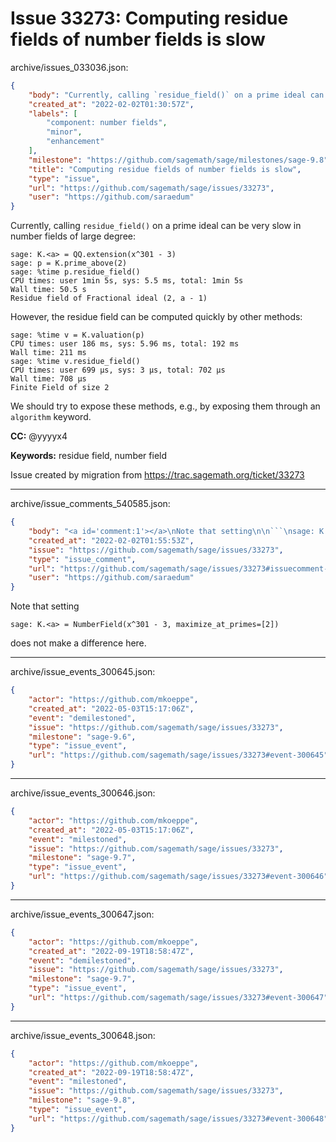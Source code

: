 # Issue 33273: Computing residue fields of number fields is slow

archive/issues_033036.json:
```json
{
    "body": "Currently, calling `residue_field()` on a prime ideal can be very slow in number fields of large degree:\n\n```\nsage: K.<a> = QQ.extension(x^301 - 3)\nsage: p = K.prime_above(2)\nsage: %time p.residue_field()\nCPU times: user 1min 5s, sys: 5.5 ms, total: 1min 5s\nWall time: 50.5 s\nResidue field of Fractional ideal (2, a - 1)\n```\n\nHowever, the residue field can be computed quickly by other methods:\n\n```\nsage: %time v = K.valuation(p)\nCPU times: user 186 ms, sys: 5.96 ms, total: 192 ms\nWall time: 211 ms\nsage: %time v.residue_field()\nCPU times: user 699 \u00b5s, sys: 3 \u00b5s, total: 702 \u00b5s\nWall time: 708 \u00b5s\nFinite Field of size 2\n```\n\nWe should try to expose these methods, e.g., by exposing them through an `algorithm` keyword.\n\n**CC:**  @yyyyx4\n\n**Keywords:** residue field, number field\n\nIssue created by migration from https://trac.sagemath.org/ticket/33273\n\n",
    "created_at": "2022-02-02T01:30:57Z",
    "labels": [
        "component: number fields",
        "minor",
        "enhancement"
    ],
    "milestone": "https://github.com/sagemath/sage/milestones/sage-9.8",
    "title": "Computing residue fields of number fields is slow",
    "type": "issue",
    "url": "https://github.com/sagemath/sage/issues/33273",
    "user": "https://github.com/saraedum"
}
```
Currently, calling `residue_field()` on a prime ideal can be very slow in number fields of large degree:

```
sage: K.<a> = QQ.extension(x^301 - 3)
sage: p = K.prime_above(2)
sage: %time p.residue_field()
CPU times: user 1min 5s, sys: 5.5 ms, total: 1min 5s
Wall time: 50.5 s
Residue field of Fractional ideal (2, a - 1)
```

However, the residue field can be computed quickly by other methods:

```
sage: %time v = K.valuation(p)
CPU times: user 186 ms, sys: 5.96 ms, total: 192 ms
Wall time: 211 ms
sage: %time v.residue_field()
CPU times: user 699 µs, sys: 3 µs, total: 702 µs
Wall time: 708 µs
Finite Field of size 2
```

We should try to expose these methods, e.g., by exposing them through an `algorithm` keyword.

**CC:**  @yyyyx4

**Keywords:** residue field, number field

Issue created by migration from https://trac.sagemath.org/ticket/33273





---

archive/issue_comments_540585.json:
```json
{
    "body": "<a id='comment:1'></a>\nNote that setting\n\n```\nsage: K.<a> = NumberField(x^301 - 3, maximize_at_primes=[2])\n```\n\ndoes not make a difference here.",
    "created_at": "2022-02-02T01:55:53Z",
    "issue": "https://github.com/sagemath/sage/issues/33273",
    "type": "issue_comment",
    "url": "https://github.com/sagemath/sage/issues/33273#issuecomment-540585",
    "user": "https://github.com/saraedum"
}
```

<a id='comment:1'></a>
Note that setting

```
sage: K.<a> = NumberField(x^301 - 3, maximize_at_primes=[2])
```

does not make a difference here.



---

archive/issue_events_300645.json:
```json
{
    "actor": "https://github.com/mkoeppe",
    "created_at": "2022-05-03T15:17:06Z",
    "event": "demilestoned",
    "issue": "https://github.com/sagemath/sage/issues/33273",
    "milestone": "sage-9.6",
    "type": "issue_event",
    "url": "https://github.com/sagemath/sage/issues/33273#event-300645"
}
```



---

archive/issue_events_300646.json:
```json
{
    "actor": "https://github.com/mkoeppe",
    "created_at": "2022-05-03T15:17:06Z",
    "event": "milestoned",
    "issue": "https://github.com/sagemath/sage/issues/33273",
    "milestone": "sage-9.7",
    "type": "issue_event",
    "url": "https://github.com/sagemath/sage/issues/33273#event-300646"
}
```



---

archive/issue_events_300647.json:
```json
{
    "actor": "https://github.com/mkoeppe",
    "created_at": "2022-09-19T18:58:47Z",
    "event": "demilestoned",
    "issue": "https://github.com/sagemath/sage/issues/33273",
    "milestone": "sage-9.7",
    "type": "issue_event",
    "url": "https://github.com/sagemath/sage/issues/33273#event-300647"
}
```



---

archive/issue_events_300648.json:
```json
{
    "actor": "https://github.com/mkoeppe",
    "created_at": "2022-09-19T18:58:47Z",
    "event": "milestoned",
    "issue": "https://github.com/sagemath/sage/issues/33273",
    "milestone": "sage-9.8",
    "type": "issue_event",
    "url": "https://github.com/sagemath/sage/issues/33273#event-300648"
}
```

